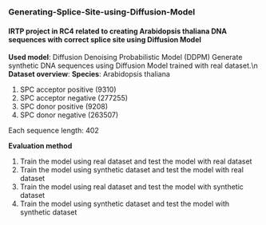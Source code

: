### Generating-Splice-Site-using-Diffusion-Model
#### IRTP project in RC4 related to creating Arabidopsis thaliana DNA sequences with correct splice site using Diffusion Model 

**Used model**: Diffusion Denoising Probabilistic Model (DDPM)
Generate synthetic DNA sequences using Diffusion Model trained with real dataset.\n
**Dataset overview**:
**Species**: Arabidopsis thaliana

1. SPC acceptor positive (9310)
2. SPC acceptor negative (277255)
3. SPC donor positive (9208)
4. SPC donor negative (263507)

Each sequence length: 402

**Evaluation method**
1. Train the model using real dataset and test the model with real dataset
2. Train the model using synthetic dataset and test the model with real dataset
3. Train the model using real dataset and test the model with synthetic dataset
4. Train the model using synthetic dataset and test the model with synthetic dataset
